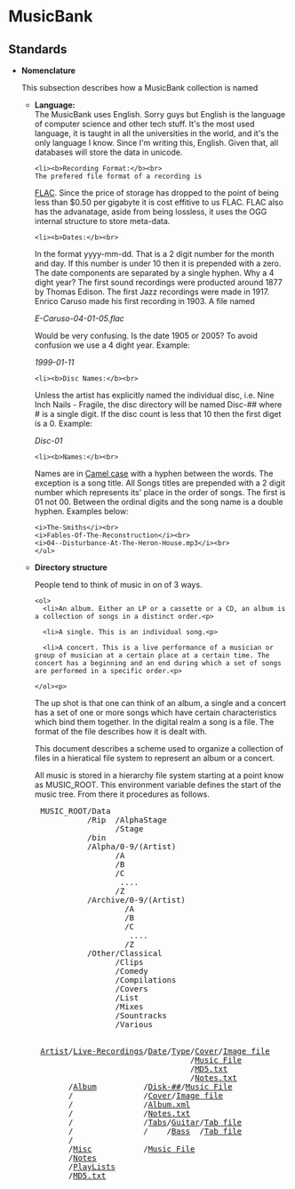 # MusicBank
## Standards

<ul>
  <li><b>Nomenclature</b><p>
  This subsection describes how a MusicBank collection is named
  <ul>
    <li><b>Language:</b><br>
    The MusicBank uses English. Sorry guys but English is the
    language of computer science and other tech stuff. It's the most used language, it is taught in all the universities in the world, and it's the only language I know. Since I'm writing this, English. Given that, all databases will store the data in unicode. <p>

    <li><b>Recording Format:</b><br>
    The prefered file format of a recording is
<a href="https://en.wikipedia.org/wiki/FLAC" target="_blank">FLAC</a>. Since the price of storage has dropped to the point of being less than $0.50 per gigabyte it is cost effitive to us FLAC. FLAC also has the advanatage, aside from being lossless, it uses the OGG internal structure to store meta-data.<p>

    <li><b>Dates:</b><br>
In the format yyyy-mm-dd. That is a 2 digit number for the month and day. If this number is under 10 then it is prepended with a zero. The date components are separated by a single hyphen. Why a 4 dight year? The first sound recordings were producted around 1877 by Thomas Edison. The first Jazz recordings were made in 1917. Enrico Caruso made his first recording in 1903. A file named 
<p><i>E-Caruso-04-01-05.flac</i></p>

Would be very confusing. Is the date 1905 or 2005? To avoid confusion we use a 4 dight year. Example: <p><i>1999-01-11</i><p>

    <li><b>Disc Names:</b><br>
Unless the artist has explicitly named the individual disc, i.e. Nine Inch Nails - Fragile, the disc directory will be named Disc-## where # is a single digit. If the disc count is less that 10 then the first diget is a 0. Example: <p><i>Disc-01</i><p>

    <li><b>Names:</b><br>
Names are in <a href="https://en.wikipedia.org/wiki/Camel_case" target="_blank">Camel case</a> with a hyphen between the words. The exception is a song title. All Songs titles are prepended with a 2 digit number which represents its' place in the order of songs. The first is 01 not 00. Between the ordinal digits and the song name is a double hyphen. Examples below:<p> 

    <i>The-Smiths</i><br>
    <i>Fables-Of-The-Reconstruction</i><br>
    <i>04--Disturbance-At-The-Heron-House.mp3</i><br>
    </ul>

  <li><a name="dir_struct"><b>Directory structure</b></a><p> People tend to think of music in on of 3 ways.<p>

    <ol>
      <li>An album. Either an LP or a cassette or a CD, an album is a collection of songs in a distinct order.<p>

      <li>A single. This is an individual song.<p>

      <li>A concert. This is a live performance of a musician or group of musician at a certain place at a certain time. The concert has a beginning and an end during which a set of songs are performed in a specific order.<p>

    </ol><p>
The up shot is that one can think of an album, a single and a concert has a set of one or more songs which have certain characteristics which bind them together. In the digital realm a song is a file. The format of the file describes how it is dealt with.<p>

This document describes a scheme used to organize a collection of files in a hieratical file system to represent an album or a concert.<p>

All music is stored in a hierarchy file system starting at a point know as MUSIC_ROOT. This environment variable defines the start of the music tree. From there it procedures as follows.<p>
  </ul>

<pre>
    MUSIC_ROOT/Data
              /Rip  /AlphaStage
                    /Stage
              /bin
              /Alpha/0-9/(Artist)
                    /A
                    /B
                    /C
                     ....
                    /Z
              /Archive/0-9/(Artist)
                      /A            
                      /B            
                      /C            
                       ....              
                      /Z
              /Other/Classical
                    /Clips
                    /Comedy
                    /Compilations
                    /Covers
                    /List
                    /Mixes
                    /Sountracks
                    /Various


    <a href="appendix.md#artist">Artist</a>/<a href="appendix.md#live">Live-Recordings</a>/<a
            href="appendix.md#date">Date</a>/<a href="appendix.md#rec-type">Type</a>/<a href="appendix.md#cover">Cover</a>/<a href="appendix.md#image">Image file</a>
                                    /<a href="appendix.md#music_file">Music File</a>
                                    /<a href="appendix.md#md5">MD5.txt</a>
                                    /<a href="appendix.md#notes">Notes.txt</a>
          /<a href="appendix.md#album">Album</a>          /<a href="appendix.md#disc">Disk-##</a>/<a href="appendix.md#music_file">Music File</a>
          /               /<a href="appendix.md#cover">Cover</a>/<a href="appendix.md#image">Image file</a>
          /               /<a href="appendix.md#album_xml">Album.xml</a>
          /               /<a href="appendix.md#notes">Notes.txt</a>
          /               /<a href="MB_appendic.md#tabs">Tabs</a>/<a
            href="appendix.md#guitar">Guitar</a>/<a href="appendix.md#tab_file">Tab file</a>
          /               /    /<a href="appendix.md#bass">Bass</a>  /<a href="appendix.md#tab_file">Tab file</a>
          /
          /<a href="appendix.md#misc">Misc</a>           /<a href="appendix.md#music_file">Music File</a>
          /<a href="appendix.md#notes">Notes</a>
          /<a href="appendix.md#playlist">PlayLists</a>
          /<a href="appendix.md#md5">MD5.txt</a>
        </pre>
